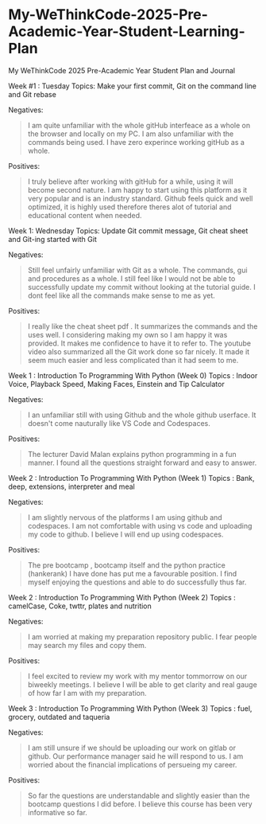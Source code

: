 # My-WeThinkCode-2025-Pre-Academic-Year-Student-Learning-Plan
My WeThinkCode 2025 Pre-Academic Year Student Plan and Journal

Week #1 : Tuesday 
Topics: Make your first commit, Git on the command line and Git rebase 

Negatives:
> I am quite unfamiliar with the whole gitHub interfeace as a whole on the browser and locally on my PC.
> I am also unfamiliar with the commands being used.
> I have zero experince working gitHub as a whole.

Positives:
> I truly believe after working with gitHub for a while, using it will become second nature.
> I am happy to start using this platform as it very popular and is an industry standard.
> Github feels quick and well optimized, it is highly used therefore theres alot of tutorial and educational content when needed.

Week 1: Wednesday
Topics: Update Git commit message, Git cheat sheet and Git-ing started with Git

Negatives:
> Still feel unfairly unfamiliar with Git as a whole. The commands, gui and procedures as a whole.
> I still feel like I would not be able to successfully update my commit without looking at the tutorial guide.
> I dont feel like all the commands make sense to me as yet.

Positives:
> I really like the cheat sheet pdf . It summarizes the commands and the uses well. I considering making my own so I am happy it was provided. It makes me confidence to have it to refer to.
> The youtube video also summarized all the Git work done so far nicely. It made it seem much easier and less complicated than it had seem to me.





Week 1 : Introduction To Programming With Python (Week 0)
Topics : Indoor Voice, Playback Speed, Making Faces, Einstein and Tip Calculator

Negatives:
> I an unfamiliar still with using Github and the whole github userface. It doesn't come nauturally like VS Code and Codespaces.

Positives:
> The lecturer David Malan explains python programming in a fun manner.
> I found all the questions straight forward and easy to answer.





Week 2 : Introduction To Programming With Python (Week 1)
Topics : Bank, deep, extensions, interpreter and meal

Negatives:
> I am slightly nervous of the platforms I am using github and codespaces. I am not comfortable with using vs code and uploading my code to github. I believe I will end up using codespaces.

Positives:
> The pre bootcamp , bootcamp itself and the python practice (hankerank) I have done has put me a favourable position. I find myself enjoying the questions and able to do successfully thus far.





Week 2 : Introduction To Programming With Python (Week 2)
Topics : camelCase, Coke, twttr, plates and nutrition

Negatives:
> I am worried at making my preparation repository public. I fear people may search my files and copy them.

Positives:
> I feel excited to review my work with my mentor tommorrow on our biweekly meetings. I believe I will be able to get clarity and real gauge of how far I am with my preparation.





Week 3 : Introduction To Programming With Python (Week 3)
Topics : fuel, grocery, outdated and taqueria

Negatives:
> I am still unsure if we should be uploading our work on gitlab or github. Our performance manager said he will respond to us.
> I am worried about the financial implications of persueing my career.

Positives:
> So far the questions are understandable and slightly easier than the bootcamp questions I did before.
> I believe this course has been very informative so far.
